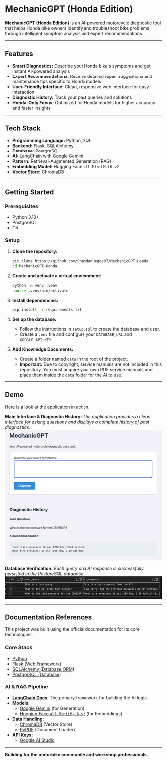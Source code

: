 # MechanicGPT (Honda Edition)

**MechanicGPT (Honda Edition)** is an AI-powered motorcycle diagnostic tool that helps Honda bike owners identify and troubleshoot bike problems through intelligent symptom analysis and expert recommendations.

---

## Features

* **Smart Diagnostics:** Describe your Honda bike's symptoms and get instant AI-powered analysis
* **Expert Recommendations:** Receive detailed repair suggestions and maintenance tips specific to Honda models
* **User-Friendly Interface:** Clean, responsive web interface for easy interaction
* **Diagnostic History:** Track your past queries and solutions
* **Honda-Only Focus:** Optimized for Honda models for higher accuracy and faster insights

---

## Tech Stack

*   **Programming Language:** Python, SQL
*   **Backend:** Flask, SQLAlchemy
*   **Database:** PostgreSQL
*   **AI:** LangChain with Google Gemini
*   **Pattern:** Retrieval-Augmented Generation (RAG)
*   **Embedding Model:** Hugging Face `all-MiniLM-L6-v2`
*   **Vector Store:** ChromaDB
---

## Getting Started

### Prerequisites

- Python 3.10+
- PostgreSQL
- Git

### Setup

1.  **Clone the repository:**
    ```bash
    git clone https://github.com/ChandanHegde07/MechanicGPT-Honda
    cd MechanicGPT-Honda
    ```

2.  **Create and activate a virtual environment:**
    ```bash
    python -m venv .venv
    source .venv/bin/activate
    ```

3.  **Install dependencies:**
    ```bash
    pip install -r requirements.txt
    ```

4.  **Set up the database:**
    -   Follow the instructions in `setup.sql` to create the database and user.
    -   Create a `.env` file and configure your `DATABASE_URL` and `GOOGLE_API_KEY`.

5.  **Add Knowledge Documents:**
    -   Create a folder named `data` in the root of the project.
    -   **Important:** Due to copyright, service manuals are not included in this repository. You must acquire your own PDF service manuals and place them inside the `data` folder for the AI to use.

---

## Demo

Here is a look at the application in action.

**Main Interface & Diagnostic History:**
*The application provides a clean interface for asking questions and displays a complete history of past diagnostics.*
![Main Application Interface](screenshots/main-page.png)

**Database Verification:**
*Each query and AI response is successfully persisted in the PostgreSQL database.*
![Database Verification](screenshots/database-view.png)

---

## Documentation References

This project was built using the official documentation for its core technologies.

### Core Stack

*   [Python](https://docs.python.org/3/)
*   [Flask (Web Framework)](https://flask.palletsprojects.com/)
*   [SQLAlchemy (Database ORM)](https://docs.sqlalchemy.org/)
*   [PostgreSQL (Database)](https://www.postgresql.org/docs/)

### AI & RAG Pipeline

*   **[LangChain Docs](https://python.langchain.com/v0.2/docs/get_started/introduction/)**: The primary framework for building the AI logic.
*   **Models:**
    *   [Google Gemini](https://python.langchain.com/v0.2/docs/integrations/llms/google_generative_ai/) (for Generation)
    *   [Hugging Face `all-MiniLM-L6-v2`](https://huggingface.co/sentence-transformers/all-MiniLM-L6-v2) (for Embeddings)
*   **Data Handling:**
    *   [ChromaDB](https://python.langchain.com/v0.2/docs/integrations/vectorstores/chroma/) (Vector Store)
    *   [PyPDF](https://python.langchain.com/v0.2/docs/integrations/document_loaders/pypdf/) (Document Loader)
*   **API Keys:**
    *   [Google AI Studio](https://ai.google.dev/)

---

**Building for the motorbike community and workshop professionals.**